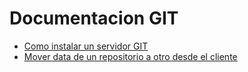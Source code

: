 # Documentacion GIT


* [Como instalar un servidor GIT](guia/comoinstalarunservidorGIT.rst)
* [Mover data de un repositorio a otro desde el cliente](guia/moverdatarepositorioaotro.rst)
